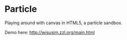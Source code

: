 Particle
========

Playing around with canvas in HTML5, a particle sandbox.

Demo here: http://wisusim.zzl.org/main.html
